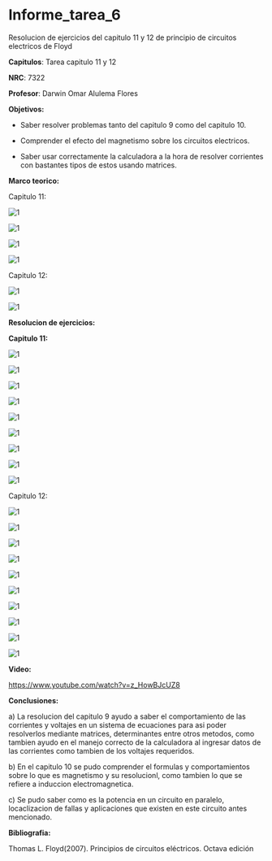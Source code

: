 # Informe_tarea_6

Resolucion de ejercicios del capitulo 11 y 12 de principio de circuitos electricos de Floyd

**Capitulos**: Tarea capitulo 11 y 12

**NRC**: 7322

**Profesor**: Darwin Omar Alulema Flores

**Objetivos:** 

- Saber resolver problemas tanto del capitulo 9 como del capitulo 10.

- Comprender el efecto del magnetismo sobre los circuitos electricos.

- Saber usar correctamente la calculadora a la hora de resolver corrientes con bastantes tipos de estos usando matrices.

**Marco teorico:** 

Capitulo 11:

![1](https://github.com/mrvillegas/Informe_tarea_6/blob/main/resumen1.png)

![1](https://github.com/mrvillegas/Informe_tarea_6/blob/main/resumen2.png)

![1](https://github.com/mrvillegas/Informe_tarea_6/blob/main/resumen3.png)

![1](https://github.com/mrvillegas/Informe_tarea_6/blob/main/resumen4.png)

Capitulo 12:

![1](https://github.com/mrvillegas/Informe_tarea_6/blob/main/resumen5.png)

![1](https://github.com/mrvillegas/Informe_tarea_6/blob/main/resumen6.png)

**Resolucion de ejercicios:** 

**Capitulo 11:** 

![1](https://github.com/mrvillegas/Informe_tarea_6/blob/main/tarea6_completa_01.jpg)

![1](https://github.com/mrvillegas/Informe_tarea_6/blob/main/tarea6_completa_02.jpg)

![1](https://github.com/mrvillegas/Informe_tarea_6/blob/main/tarea6_completa_03.jpg)

![1](https://github.com/mrvillegas/Informe_tarea_6/blob/main/tarea6_completa_04.jpg)

![1](https://github.com/mrvillegas/Informe_tarea_6/blob/main/tarea6_completa_05.jpg)

![1](https://github.com/mrvillegas/Informe_tarea_6/blob/main/tarea6_completa_06.jpg)

![1](https://github.com/mrvillegas/Informe_tarea_6/blob/main/tarea6_completa_07.jpg)

![1](https://github.com/mrvillegas/Informe_tarea_6/blob/main/tarea6_completa_08.jpg)

![1](https://github.com/mrvillegas/Informe_tarea_6/blob/main/tarea6_completa_09.jpg)

Capitulo 12:

![1](https://github.com/mrvillegas/Informe_tarea_6/blob/main/tarea6_completa_10.jpg)

![1](https://github.com/mrvillegas/Informe_tarea_6/blob/main/tarea6_completa_11.jpg)

![1](https://github.com/mrvillegas/Informe_tarea_6/blob/main/tarea6_completa_12.jpg)

![1](https://github.com/mrvillegas/Informe_tarea_6/blob/main/tarea6_completa_13.jpg)

![1](https://github.com/mrvillegas/Informe_tarea_6/blob/main/tarea6_completa_14.jpg)

![1](https://github.com/mrvillegas/Informe_tarea_6/blob/main/tarea6_completa_15.jpg)

![1](https://github.com/mrvillegas/Informe_tarea_6/blob/main/tarea6_completa_16.jpg)

![1](https://github.com/mrvillegas/Informe_tarea_6/blob/main/tarea6_completa_17.jpg)

![1](https://github.com/mrvillegas/Informe_tarea_6/blob/main/tarea6_completa_18.jpg)

![1](https://github.com/mrvillegas/Informe_tarea_6/blob/main/tarea6_completa_19.jpg)

**Video:**
 
 https://www.youtube.com/watch?v=z_HowBJcUZ8
 
 **Conclusiones:**
 
 a) La resolucion del capitulo 9 ayudo a saber el comportamiento de las corrientes y voltajes en un sistema de ecuaciones para asi poder resolverlos mediante matrices, determinantes entre otros metodos, como tambien ayudo en el manejo correcto de la calculadora al ingresar datos de las corrientes como tambien de los voltajes requeridos.
 
 b) En el capitulo 10 se pudo comprender el formulas y comportamientos sobre lo que es magnetismo y su resolucionl, como tambien lo que se refiere a induccion electromagnetica.
 
 c) Se pudo saber como es la potencia en un circuito en paralelo, locaclizacion de fallas y aplicaciones que existen en este circuito antes mencionado.
 
  **Bibliografia:**
  
  Thomas L. Floyd(2007). Principios de circuitos eléctricos. Octava edición

